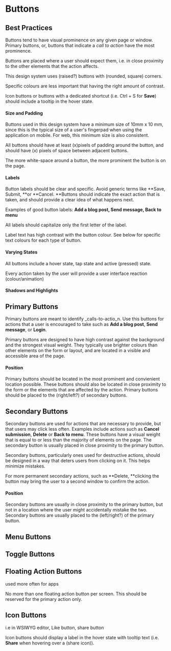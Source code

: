 # Buttons

## Best Practices

Buttons tend to have visual prominence on any given page or window. Primary buttons, or, buttons that indicate a _call to action_ have the most prominence.

Buttons are placed where a user should expect them, i.e. in close proximity to the other elements that the action affects.

This design system uses \(raised?\) buttons with \(rounded, square\) corners.

Specific colours are less important that having the right amount of contrast.

Icon buttons or buttons with a dedicated shortcut \(i.e. Ctrl + S for **Save**\) should include a tooltip in the hover state.

#### Size and Padding

Buttons used in this design system have a minimum size of 10mm x 10 mm, since this is the typical size of a user's fingerpad when using the application on mobile. For web, this minimum size is also consistent.

All buttons should have at least \(x\)pixels of padding around the button, and should have \(x\) pixels of space between adjacent buttons.

The more white-space around a button, the more prominent the button is on the page.

#### Labels

Button labels should be clear and specific. Avoid generic terms like **Save, Submit, **or **Cancel. **Buttons should indicate the exact action that is taken, and should provide a clear idea of what happens next.

Examples of good button labels: **Add a blog post, Send message, Back to menu**

All labels should capitalize only the first letter of the label.

Label text has high contrast with the button colour. See below for specific text colours for each type of button.

#### Varying States

All buttons include a hover state, tap state and active \(pressed\) state.

Every action taken by the user will provide a user interface reaction \(colour/animation\)

#### Shadows and Highlights

## Primary Buttons

Primary buttons are meant to identify \_calls-to-actio\_n. Use this buttons for actions that a user is encouraged to take such as **Add a blog post**, **Send message**, or **Login**.

Primary buttons are designed to have high contrast against the background and the strongest visual weight. They typically use brighter colours than other elements on the form or layout, and are located in a visible and accessible area of the page.

#### Position

Primary buttons should be located in the most prominent and convienient location possible. These buttons should also be located in close proximity to the form or the elements that are affected by the action. Primary buttons should be placed to the \(right/left?\) of secondary buttons.

## Secondary Buttons

Secondary buttons are used for actions that are necessary to provide, but that users may click less often. Examples include actions such as **Cancel submission**, **Delete** or **Back to menu**. These buttons have a visual weight that is equal to or less than the majority of elements on the page. The secondary button is usually placed in close proximity to the primary button.

Secondary buttons, particularly ones used for destructive actions, should be designed in a way that deters users from clicking on it. This helps minimize mistakes.

For more permanent secondary actions, such as **Delete, **clicking the button may bring the user to a second window to confirm the action.

#### Position

Secondary buttons are usually in close proximity to the primary button, but not in a location where the user might accidentally mistake the two. Secondary buttons are usually placed to the \(left/right?\) of the primary button.

## Menu Buttons

## Toggle Buttons

## Floating Action Buttons

used more often for apps

No more than one floating action button per screen. This should be reserved for the primary action only.

## Icon Buttons

i.e in WSIWYG editor, Like button, share button

Icon buttons should display a label in the hover state with tooltip text \(i.e. **Share** when hovering over a \(share icon\)\).

